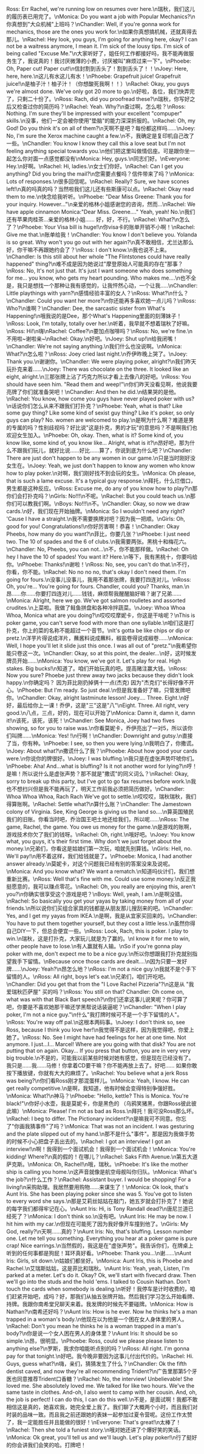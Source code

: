 Ross: Err Rachel, we're running low on resumes over here.\n瑞秋，我们这儿的履历表已用完了。\nMonica: Do you want a job with Popular Mechanics?\n你真想到"大众机械"上班吗？\nChandler: Well, if you're gonna work for mechanics, those are the ones you work for.\n如果你真想搞机械，还就真得去那儿。\nRachel: Hey look, you guys, I'm going for anything here, okay? I can not be a waitress anymore, I mean it. I'm sick of the lousy tips. I'm sick of being called "Excuse Me."\n大家听好了，姐任何工作都接好吗，我不能再做服务生了，我说真的！我讨厌微薄的小费，讨厌被叫"麻烦过来一下"。\nPhoebe: Oh, Paper cut! Paper cut!\n信封割到舌头了！割到舌头了！！\nJoey: Here, here, here.\n这儿有水这儿有水！\nPhoebe: Grapefruit juice! Grapefruit juice!\n是柚子汁！柚子汁！（你想酸死我啊！！）\nRachel: Okay, you guys we're almost done. We've only got 20 more to go.\n好啦，各位，我们快弄完了，只剩二十份了。\nRoss: Rach, did you proofread these?\n瑞秋，你写好之后又检查过你的简历吗？\nRachel: Yeah. Why?\n查过啊，怎么啦？\nRoss: Nothing. I'm sure they'll be impressed with your excellent "compuper" skills.\n没事，他们一定会被你使用"垫脑"的能力深深折服的。\nRachel: Oh, my God! Do you think it's on all of them?\n天啊不是吧？每份都这样吗……\nJoey: No, I'm sure the Xerox machine caught a few.\n不，我确定是复印机自己改了一些。\nChandler: You know I know they call this a love seat but I'm not feeling anything special towards you.\n他们把这里叫做情侣座。可是跟你坐一起怎么你对面一点感觉都没有\nMonica: Hey, guys.\n同志们好。\nEveryone: Hey.\n好啊。\nRachel: Hi, ladies.\n女士们你好。\nRachel: Can I get you anything? Did you bring the mail?\n您需要点餐吗？信件带来了吗？\nMonica: Lots of responses.\n很多回信呢。\nRachel: Really? Sure, we have scones left!\n真的吗真的吗？当然啦我们这儿还有些斯康可以点。\nRachel: Okay read them to me.\n快念给我听听。\nPhoebe: "Dear Miss Greene: Thank you for your inquiry. However..."\n亲爱的格林小姐感谢您的咨询，然而…\nRachel: We have apple cinnamon Monica:"Dear Miss. Greene...." Yeah, yeah! No.\n我们还有苹果肉桂茶…亲爱的格林小姐…… 好，好，不行。\nRachel: What?\n怎么了？\nPhoebe: Your Visa bill is huge!\n你visa卡的账单开销不小啊！\nRachel: Give me that.\n账单给我！\nChandler: You know I don't believe you. Yolanda is so great. Why won't you go out with her again?\n真不敢相信，尤兰达那么好，你干嘛不再跟她约会了？\nRoss: I don't know.\n我也说不上来。\nChandler: ls this still about her whole "The Flintstones could have really happened" thing?\n难不成是因为她说过"摩登原始人可能真的存在"那事？\nRoss: No, It's not just that. It's just I want someone who does something for me... you know, who gets my heart pounding. Who makes me....\n也不全是，我只是想找一个那种让我有感觉的，让我怦然心动，一个让我.....\nChandler: Little playthings with yarn?\n感情经验丰富的女人？\nRoss: What?\n什么？\nChandler: Could you want her more?\n你还能再多喜欢她一点儿吗？\nRoss: Who?\n谁啊？\nChandler: Dee, the sarcastic sister from What's Happening!\n哦我说的是Dee，那个What's Happening里面的刻薄妹子！\nRoss: Look, I'm totally, totally over her.\n听着，我早就不想着瑞秋了好嘛。\nRoss: Hi!\n嗨\nRachel: Coffee?\n要加点咖啡吗？\nRoss: No, we're fine.\n不用啦~谢啦亲~\nRachel: Okay.\n好吧。\nJoey: Shut up!\n给我闭嘴！\nChandler: We're not saying anything.\n我们什么也没说啊。\nMonica: What?\n怎么啦？\nRoss: Joey cried last night.\n乔伊昨晚上哭了。\nJoey: Thank you.\n谢谢你。\nChandler: We were playing poker, alright?\n我们昨天玩扑克来着……\nJoey: There was chocolate on the three. It looked like an eight, alright.\n三那张牌上沾了巧克力所以才看上去像八的好吧。\nRoss: You should have seen him. "Read them and weep!"\n你们昨天没看见啊，他说我要亮牌了你们就准备哭吧！\nChandler: And then he did.\n结果哭的是他。\nRachel: You know, how come you guys have never played poker with us?\n话说你们怎么从来不跟我们打扑克？\nPhoebe: Yeah, what is that? Like some guy thing? Like some kind of sexist guy thing? Like it's poker, so only guys can play? No. women are welcomed to play.\n是啊为什么啊？难道是男的专属的吗？性别歧视吗？好比说"这是扑克，男的才玩"的意思吗？不是啊我们也欢迎女生加入。\nPhoebe: Oh, okay. Then, what is it? Some kind of, you know like, some kind of, you know like... Alright, what is it?\n昂好吧，那为什么不跟我们玩儿，就好比说……好比……算了，你说到底为什么吧？\nChandler: There are just don't happen to be any women in our game.\n只是当时刚好没女生在。\nJoey: Yeah, we just don't happen to know any women who know how to play poker.\n对啊，我们刚好找不到会玩的女生。\nMonica: Oh please, that is such a lame excuse. It's a typical guy response.\n拜托，什么烂借口，男生都是这种反应。\nRoss: Excuse me, do any of you know how to play?\n那你们会打扑克吗？\nGirls: No!!!\n不呢。\nRachel: But you could teach us.\n那你们可以教我们啊。\nBoys: No!!!\n不。\nChandler: Okay, so now we draw cards.\n好，我们现在开始抽牌。\nMonica: So I wouldn't need any right? 'Cause I have a straight.\n我不需要换牌对吧？因为我一把顺。\nGirls: Oh, good for you! Congratulations!\n你好厉害啊！恭喜！\nChandler: Okay Pheebs, how many do you want?\n菲比，你要几张？\nPhoebe: I just need two. The 10 of spades and the 6 of clubs.\n我需要两张。黑桃十和梅花六。\nChandler: No, Pheebs, you can not...\n不，你不能那样做。\nRachel: Oh hey I have the 10 of spades! You want it? Here.\n等下，我有黑桃十，你要吗给你。\nPhoebe: Thanks!\n谢啦！\nRoss: No, see, you can't do that.\n不行，你看，你不能。\nRachel: No no no no, that's okay I don't need them. I'm going for fours.\n没事儿没事儿，我用不着那张牌，我要打四连对儿。\nRoss: Oh, you're... You're going for fours. Chandler, could you? Thanks, man.\n昂……你……你要打四连对儿……钱钱，麻烦帮我醒醒脑好嘛？谢了兄弟……\nMonica: Alright, here we go. We've got salmon roulletes and assorted crudites.\n上菜啦。我做了鲑鱼拼盘和各种冷拌蔬菜。\nJoey: Whoa Whoa Whoa, Monica what are you doing?\n哎哎哎摩妮卡，你这是干啥呢？\nThis is poker game, you can't serve food with more than one syllable.\n咱们这是打扑克，你上的菜的名称不能超过一个音节。\nIt's gotta be like chips or dip or pretz.\n洋芋片得说成洋片，蘸酱料说成蘸料，椒盐卷得说成椒卷……\nMonica: Well, I hope you'll let it slide just this once. I was all out of "pretz."\n我希望你能只卷这一次。\nChandler: Okay, so at this point, the dealer...\n好，这时候发牌员开始……\nMonica: You know, we've got it. Let's play for real. High stakes. Big bucks!\n知道了。咱们开始玩真的吧。提高赌注赢大钱。\nRoss: Now you sure? Phoebe just threw away two jacks because they didn't look happy.\n你确定吗？ 因为菲比刚扔掉俩十一点(杰克) 因为"杰克们"长得好像不开心。\nPhoebe: But I'm ready. So just deal.\n但是我准备好了嘛，只管发牌吧你。\nChandler: Okay, alright lastminute lesson! Joey.... Three. Eight.\n好好，最后给你上一课！乔伊，这是"三"这是"八"\nEight. Three. All right, very good.\n八点，三点，好的，现在可以开始了\nMonica: Damn it, damn it, damn it!\n该死，该死，该死！\nChandler: See Monica, Joey had two fives showing, so for you to raise was.\n你看莫妮卡，乔伊亮出了一对5，所以该你们叫牌……\nMonica: Yes! !\n行啊！\nChandler: Downright and gutsy.\n直接了当，你有种。\nPhoebe: I see, so then you were lying.\n我明白了，你撒谎。\nJoey: About what?\n撒谎什么了我？\nPhoebe: About how good your cards were.\n你说你的牌很好。\nJoey: I was bluffing.\n我只是在虚张声势吓唬你们。\nPhoebe: Aha! And...what is bluffing? Is it not another word for lying?\n哼！是嘛！所以说什么是虚张声势？那不就是"撒谎"的同义词么？\nRachel: Okay, sorry to break up this party, but I've got to go fax resumes before work.\n我也不想扫兴但是我不能再玩了，明天工作前我必须把简历做好。\nChandler: Whoa Whoa Whoa, Rach Rach We've got to settle.\n哎哎哎，瑞秋瑞秋，我们得算账啊。\nRachel: Settle what?\n算什么账？\nChandler: The Jamestown colony of Virginia. See, King George is giving us the land so....\n算英国殖民我们的旧账。你看当时吧，乔治国王吧土地还给我们，所以呢……\nRoss: The game, Rachel, the game. You owe us money for the game.\n是游戏的账啊，游戏技术你欠了我们的钱呀。\nRachel: Oh, right.\n哦好吧。\nJoey: You know what, you guys, it's their first time. Why don't we just forget about the money.\n兄弟们，你看这是姑娘们第一次玩，咱就先别算钱。\nGirls: Hell, no. We'll pay!\n用不着这样，我们给钱就是了。\nPhoebe: Monica, I had another answer already.\n莫妮卡，对这个问题我已经有别的答案没来及说呢。\nMonica: And you know what? We want a rematch.\n知道吗伙计们，我们想重新比赛。\nRoss: Well that's fine with me. Could use some money.\n反正我挺愿意的，我可以赚点零花。\nRachel: Oh, you really are enjoying this, aren't you?\n你确实很享受这个游戏是吧？\nBoys: Well, yeah, I am.\n是啊没错。\nRachel: So basically you get your yayas by taking money from all of your friends.\n所以说你们买组合家具的钱都是从朋友那儿搜刮来的吧。\nChandler: Yes, and I get my yayas from IKEA.\n是啊，我是从宜家买回来的。\nChandler: You have to put them together yourself, but they cost a little less.\n虽然你得自己DIY一下，但总会便宜一些。\nRoss: Look, Rach, this is poker. I play to win.\n瑞秋，这是打扑克，大家玩儿就是为了赢的。\nI know it for me to win, other people have to lose.\n有人赢就有人输。\nSo if you're gonna play poker with me, don't expect me to be a nice guy.\n所以你想跟我打扑克就别指望我手下留情。\nBecause once those cards are dealt....\n因为只要一发好牌……\nJoey: Yeah?\n昂怎么地？\nRoss: I'm not a nice guy.\n我就不是个手下留情的人。\nRoss: All right, boys let's eat.\n兄弟们，咱们开吃吧。\nChandler: Did you get that from the "I Love Rachel Pizzeria"?\n这是从 "我爱瑞秋匹萨屋" 买的吗？\nRoss: You still on that? Chandler: Oh come on, what was with that Black Bart speech?\n你们还拿这事儿说笑呢？你可算了吧，你要是不喜欢她那干嘛还学黑帮说话装逼呢？\nChandler: "When I play poker, I'm not a nice guy."\n什么"我打牌时候可不是一个手下留情的人"。\nRoss: You're way off pal.\n这根本两码事。\nJoey: I don't think so, see Ross, because I think you love her!\n我觉得不是这样，因为我觉得吧，你爱上她了。\nRoss: No. See I might have had feelings for her at one time. Not anymore. I just...I... Marcel! Where are you going with that disk? You are not putting that on again. Okay... If you press that button, you are in very very big trouble.\n不是的，可能我以前某些时候对她有感觉，但是现在已经没有了。我只是……我……马修！你拿着CD要干嘛？你不能再放上去了。好吧…… 如果你敢按下播放键，你就有大大的麻烦了。\nRachel: You believe what a jerk Ross was being?\n你们看Ross刚才那混蛋样儿。\nMonica: Yeah, I know. He can get really competitive.\n是啊，我知道，他有时候会变得特别争强好胜。\nMonica: What?\n神马？\nPhoebe: "Hello, kettle? This is Monica. You're black!"\n你好小水壶，我是莫妮卡，你是黑色的 （乌鸦笑猪黑，你跟Ross彼此彼此嘛）\nMonica: Please! I'm not as bad as Ross.\n拜托！我可没Ross那么坏。\nRachel: I beg to differ. The Pictionary incident?\n是嘛我可不同意。你忘了"你画我猜事件"了吗？\nMonica: That was not an incident. I was gesturing and the plate slipped out of my hand.\n那不是什么"事件"。那是因为我做手势的时候不小心把盘子丢出去的。\nRachel: I got an interview! I got an interview!\n啊！我得到一个面试机会！我得到一个面试机会！\nMonica: You're kidding! Where?\n真的假的！在哪儿？\nRachel: Saks Fifth Avenue.\n第五大道萨克斯。\nMonica: Oh, Rachel!\n哦，瑞秋。\nPhoebe: It's like the mother ship is calling you home.\n这声音就像是航空母舰叫你归队。\nMonica: What's the job?\n什么工作？\nRachel: Assistant buyer. I would be shopping! For a living!\n采购助理。我居然要用购物……来谋生了！\nMonica: Ok look, that's Aunt lris. She has been playing poker since she was 5. You've got to listen to every word she says.\n那是艾莉丝姑姑在敲门，她五岁就会打扑克了！她说的每字我们都得牢记在心。\nAunt Iris: Hi, is Tony Randall dead?\n唐尼兰道已经死了？\nMonica: I don't think so.\n没有吧。\nAunt Iris: He may be now. I hit him with my car.\n但现在可能死了因为我好像开车撞到他了。\nGirls: My God, really?\n天啊……真的？\nAunt Iris: No, that's bluffing. Lesson number one. Let me tell you something. Everything you hear at a poker game is pure crap! Nice earrings.\n当然假的，我这是在"虚张声势"。我告诉你们，在牌桌上听到的任何事都是狗屁！耳环真好看。\nPhoebe: Thank you...\n谢……\nAunt Iris: Girls, sit down.\n姑娘们都坐好。\nMonica: Aunt lris, this is Phoebe and Rachel.\n艾瑞斯姑姑，这是菲比和瑞秋。\nAunt Iris: Yeah, yeah, Listen, I'm parked at a meter. Let's do it. Okay? Ok, we'll start with fivecard draw. Then we'll go into the studs and the hold 'ems. I talked to Cousin Nathan. Don't touch the cards when somebody is dealing.\n听好！我停车是计时收费的，咱们赶紧开始吧，成吗？好，那我们从抽五张牌开始。然后我们学习怎么开始看牌、持牌。我跟你南希堂兄聊天来着。我发牌的时候先不要碰牌。\nMonica: How is Nathan?\n南希还好吗？\nAunt Iris: How is he ever. Now he thinks he's a man trapped in a woman's body.\n他现在以为他是一个困在女人身体里的男人。\nRachel: Don't you mean he thinks he is a woman trapped in a man's body?\n你是说一个女人困在男人的身体里？\nAunt Iris: It should be so simple.\n昂，很明显。\nPhoebe: Ross, could we please please listen to anything else?\n罗斯，我求你咱能听点别的吗？\nRoss: All right. I'm gonna pay for that tonight.\n好吧。我今晚非要因为这事儿付出代价的。\nRachel: Hi. Guys, guess what?\n嗨，亲们，猜猜发生了什么？\nChandler: Ok the fifth dentist caved, and now they're all recommending Trident?\n广告里那第5个牙医也同意推荐Trident口香糖？\nRachel: No, the interview! Unbelievable! She loved me. She absolutely loved me. We talked for like two hours. We've the same taste in clothes. And-oh, I also went to camp with her cousin. And, oh, the job is perfect! I can do this, I can do this well.\n不是，是面试啊！我都不敢相信这是真的，她喜欢我，她完全爱上我了。我们聊了大概两个小时，而且我们对时装的品味一致。而且我之前还跟她的表妹一起参加过夏令营呢。这份工作太赞了，我一定能胜任并且能做的很好！\nEveryone: That's great!\n太棒了！\nRachel: Then she told a funiest story.\n哦对她还讲了个爆好笑的笑话。\nMonica: Ok great, you'll tell us and we'll laugh. Let's play poker!\n行了挺好的你会讲我们会笑的哈。打牌吧！
        